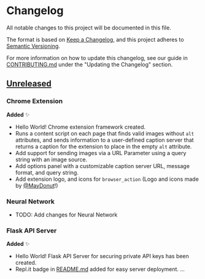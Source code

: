 # Changelog
All notable changes to this project will be documented in this file.

The format is based on [Keep a Changelog](https://keepachangelog.com/en/1.0.0/),
and this project adheres to [Semantic Versioning](https://semver.org/spec/v2.0.0.html).

For more information on how to update this changelog, see our guide in [CONTRIBUTING.md](.github/CONTRIBUTING.md) under the "Updating the Changelog" section.


## [Unreleased]
### Chrome Extension

**Added** ✨
- Hello World! Chrome extension framework created.
- Runs a content script on each page that finds valid images without `alt` attributes, and sends information to a user-defined caption server that returns a caption for the extension to place in the empty `alt` attribute.
- Add support for sending images via a URL Parameter using a query string with an image source.
- Add options panel with a customizable caption server URL, message format, and query string.
- Add extension logo, and icons for `browser_action` (Logo and icons made by [@MayDonut](https://github.com/MayDonut)!)

### Neural Network
- TODO: Add changes for Neural Network

### Flask API Server
**Added** ✨
- Hello World! Flask API Server for securing private API keys has been created.
-  Repl.it badge in [README.md](README.md) added for easy server deployment.
...



[MAJOR.MINOR.PATCH]: https://semver.org/
[Unreleased]: https://github.com/saharshy29/altML/